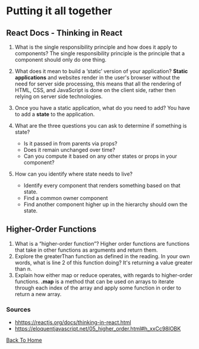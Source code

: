 # Putting it all together

## React Docs - Thinking in React

1. What is the single responsibility principle and how does it apply to components?
The single responsibility principle is the principle that a component should only do one thing.
2. What does it mean to build a ‘static’ version of your application?
**Static applications** and websites render in the user's browser without the need for server side processing, this means that all the rendering of HTML, CSS, and JavaScript is done on the client side, rather then relying on server side technologies.
3. Once you have a static application, what do you need to add?
You have to add a **state** to the application.
4. What are the three questions you can ask to determine if something is state?

    - Is it passed in from parents via props?
    - Does it remain unchanged over time?
    - Can you compute it based on any other states or props in your component?

5. How can you identify where state needs to live?

    - Identify every component that renders something based on that state.
    - Find a common owner component
    - Find another component higher up in the hierarchy should own the state.

## Higher-Order Functions

1. What is a “higher-order function”?
Higher order functions are functions that take in other functions as arguments and return them.
2. Explore the greaterThan function as defined in the reading. In your own words, what is line 2 of this function doing?
It's returning a value greater than n.
3. Explain how either map or reduce operates, with regards to higher-order functions.
**.map** is a method that can be used on arrays to iterate through each index of the array and apply some function in order to return a new array.

### Sources

- <hhttps://reactjs.org/docs/thinking-in-react.html>
- <https://eloquentjavascript.net/05_higher_order.html#h_xxCc98lOBK>

[Back To Home](../README.md)
